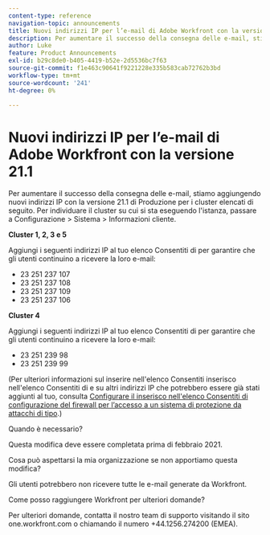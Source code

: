 ```yaml
---
content-type: reference
navigation-topic: announcements
title: Nuovi indirizzi IP per l’e-mail di Adobe Workfront con la versione 21.1
description: Per aumentare il successo della consegna delle e-mail, stiamo aggiungendo nuovi indirizzi IP con la versione 21.1 di Produzione per i cluster elencati di seguito. Per individuare il cluster su cui si sta eseguendo l'istanza, passare a Configurazione &gt; Sistema &gt; Informazioni cliente.
author: Luke
feature: Product Announcements
exl-id: b29c8de0-b405-4419-b52e-2d5536bc7f63
source-git-commit: f1e463c90641f9221228e335b583cab72762b3bd
workflow-type: tm+mt
source-wordcount: '241'
ht-degree: 0%

---
```


# Nuovi indirizzi IP per l’e-mail di Adobe Workfront con la versione 21.1

Per aumentare il successo della consegna delle e-mail, stiamo aggiungendo nuovi indirizzi IP con la versione 21.1 di Produzione per i cluster elencati di seguito. Per individuare il cluster su cui si sta eseguendo l&#39;istanza, passare a Configurazione > Sistema > Informazioni cliente.

**Cluster 1, 2, 3 e 5**

Aggiungi i seguenti indirizzi IP al tuo elenco Consentiti di per garantire che gli utenti continuino a ricevere la loro e-mail:

* 23 251 237 107
* 23 251 237 108
* 23 251 237 109
* 23 251 237 106

**Cluster 4**

Aggiungi i seguenti indirizzi IP al tuo elenco Consentiti di per garantire che gli utenti continuino a ricevere la loro e-mail:

* 23 251 239 98
* 23 251 239 99

(Per ulteriori informazioni sul inserire nell&#39;elenco Consentiti inserisco nell&#39;elenco Consentiti di e su altri indirizzi IP che potrebbero essere già stati aggiunti al tuo, consulta [Configurare il inserisco nell&#39;elenco Consentiti di configurazione del firewall per l’accesso a un sistema di protezione da attacchi di tipo](../../../administration-and-setup/get-started-wf-administration/configure-your-firewall.md).)

Quando è necessario?

Questa modifica deve essere completata prima di febbraio 2021.

Cosa può aspettarsi la mia organizzazione se non apportiamo questa modifica?

Gli utenti potrebbero non ricevere tutte le e-mail generate da Workfront.

Come posso raggiungere Workfront per ulteriori domande?

Per ulteriori domande, contatta il nostro team di supporto visitando il sito one.workfront.com o chiamando il numero +44.1256.274200 (EMEA).
